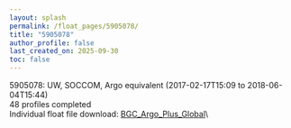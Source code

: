 ```yaml
---
layout: splash
permalink: /float_pages/5905078/
title: "5905078"
author_profile: false
last_created_on: 2025-09-30
toc: false
---
```

 
5905078: UW, SOCCOM, Argo equivalent (2017-02-17T15:09 to 2018-06-04T15:44)\
48 profiles completed\
Individual float file download: [BGC_Argo_Plus_Global](https://ftp.soest.hawaii.edu/bgc_argo_plus/Individual_Floats/outliers_removed/5905078_Sprof_processed.nc)\
